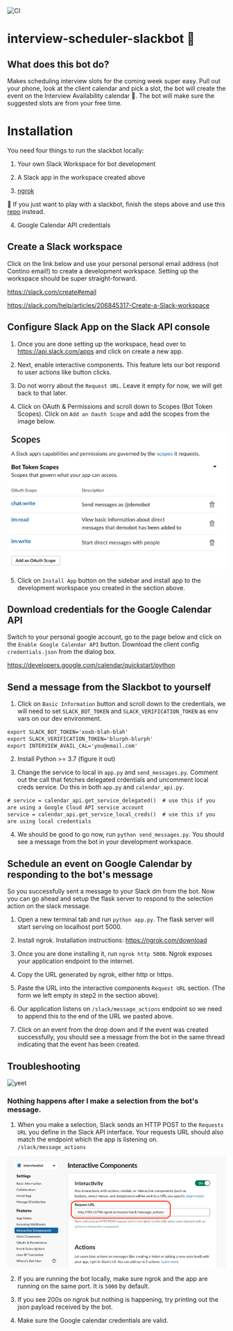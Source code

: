 ![CI](https://github.com/contino/interview-scheduler-slackbot/workflows/CI/badge.svg?branch=master)
# interview-scheduler-slackbot 🤖

## What does this bot do?

Makes scheduling interview slots for the coming week super easy. Pull out your phone, look at the client calendar and pick a slot, the bot will create the event on the Interview Availability calendar 🤯. The bot will make sure the suggested slots are from your free time.

# Installation

You need four things to run the slackbot locally:

1) Your own Slack Workspace for bot development

2) A Slack app in the workspace created above

3) [ngrok](https://ngrok.com/download)

🛑 If you just want to play with a slackbot, finish the steps above and use this [repo](https://github.com/ashokgadeking/python-message-menu-example/tree/blocks_messages) instead.

4) Google Calendar API credentials

## Create a Slack workspace

Click on the link below and use your personal personal email address (not Contino email!) to create a development workspace. Setting up the workspace should be super straight-forward.

https://slack.com/create#email

https://slack.com/help/articles/206845317-Create-a-Slack-workspace

## Configure Slack App on the Slack API console

1) Once you are done setting up the workspace, head over to https://api.slack.com/apps and click on create a new app.

2) Next, enable interactive components. This feature lets our bot respond to user actions like button clicks.

3) Do not worry about the `Request URL`. Leave it empty for now, we will get back to that later.

4) Click on OAuth & Permissions and scroll down to Scopes (Bot Token Scopes). Click on `Add an Oauth Scope` and add the scopes from the image below.

![screen capture](./images/scopes.png)

5) Click on `Install App` button on the sidebar and install app to the development workspace you created in the section above.

## Download credentials for the Google Calendar API

Switch to your personal google account, go to the page below and click on the `Enable Google Calendar API` button. Download the client config `credentials.json` from the dialog box.

https://developers.google.com/calendar/quickstart/python

## Send a message from the Slackbot to yourself

1) Click on `Basic Information` button and scroll down to the credentials, we will need to set `SLACK_BOT_TOKEN` and `SLACK_VERIFICATION_TOKEN` as env vars on our dev environment.

```
export SLACK_BOT_TOKEN='xoxb-blah-blah'
export SLACK_VERIFICATION_TOKEN='blurph-blurph'
export INTERVIEW_AVAIL_CAL='you@email.com'
```

2) Install Python >= 3.7 (figure it out)

3) Change the service to local in `app.py` and `send_messages.py`. Comment out the call that fetches delegated crdentials and uncomment local creds service. Do this in both `app.py` and `calendar_api.py`.

```
# service = calendar_api.get_service_delegated()  # use this if you are using a Google Cloud API service account
service = calendar_api.get_service_local_creds()  # use this if you are using local credentials
```

4) We should be good to go now, run `python send_messages.py`. You should see a message from the bot in your development workspace.

## Schedule an event on Google Calendar by responding to the bot's message

So you successfully sent a message to your Slack dm from the bot. Now you can go ahead and setup the flask server to respond to the selection action on the slack message.

1) Open a new terminal tab and run `python app.py`. The flask server will start serving on localhost port 5000.

2) Install ngrok. Installation instructions: https://ngrok.com/download

3) Once you are done installing it, run `ngrok http 5000`. Ngrok exposes your application endpoint to the internet.

4) Copy the URL generated by ngrok, either http or https.

5) Paste the URL into the interactive components `Request URL` section. (The form we left empty in step2 in the section above).

6) Our application listens on `/slack/message_actions` endpoint so we need to append this to the end of the URL we pasted above.

7) Click on an event from the drop down and if the event was created successfully, you should see a message from the bot in the same thread indicating that the event has been created.

## Troubleshooting

![yeet](https://media.giphy.com/media/ZQBH5pvoyiZSE/giphy.gif)

### Nothing happens after I make a selection from the bot's message.

1) When you make a selection, Slack sends an HTTP POST to the `Requests URL` you define in the Slack API interface. Your requests URL should also match the endpoint which the app is listening on. `/slack/message_actions`

![screen capture](./images/requestsurl.png)

2) If you are running the bot locally, make sure ngrok and the app are running on the same port. It is `5000` by default.

2) If you see 200s on ngrok but nothing is happening, try printing out the json payload received by the bot.

3) Make sure the Google calendar credentials are valid.
